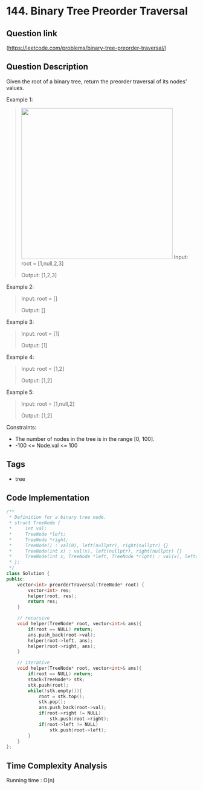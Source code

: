 # 144. Binary Tree Preorder Traversal

## Question link
(https://leetcode.com/problems/binary-tree-preorder-traversal/)

## Question Description
Given the root of a binary tree, return the preorder traversal of its nodes' values.

Example 1:
> <img src="https://assets.leetcode.com/uploads/2020/09/15/inorder_1.jpg" width="400" /> 
> Input: root = [1,null,2,3]
>
> Output: [1,2,3]

Example 2:
> Input: root = []
>
> Output: []

Example 3:
> Input: root = [1]
>
> Output: [1]

Example 4:
> Input: root = [1,2]
>
> Output: [1,2]

Example 5:
> Input: root = [1,null,2]
>
> Output: [1,2]

Constraints:
- The number of nodes in the tree is in the range [0, 100].
- -100 <= Node.val <= 100

## Tags
- tree

## Code Implementation
```c++
/**
 * Definition for a binary tree node.
 * struct TreeNode {
 *     int val;
 *     TreeNode *left;
 *     TreeNode *right;
 *     TreeNode() : val(0), left(nullptr), right(nullptr) {}
 *     TreeNode(int x) : val(x), left(nullptr), right(nullptr) {}
 *     TreeNode(int x, TreeNode *left, TreeNode *right) : val(x), left(left), right(right) {}
 * };
 */
class Solution {
public:
    vector<int> preorderTraversal(TreeNode* root) {
        vector<int> res;
        helper(root, res);
        return res;
    }

    // recursive
    void helper(TreeNode* root, vector<int>& ans){
        if(root == NULL) return;
        ans.push_back(root->val);
        helper(root->left, ans);
        helper(root->right, ans);
    }

    // iterative
    void helper(TreeNode* root, vector<int>& ans){
        if(root == NULL) return;
        stack<TreeNode*> stk;
        stk.push(root);
        while(!stk.empty()){
            root = stk.top();
            stk.pop();
            ans.push_back(root->val);
            if(root->right != NULL) 
                stk.push(root->right);
            if(root->left != NULL)
                stk.push(root->left);
        }
    }
};
```

## Time Complexity Analysis
Running time  : O(n)